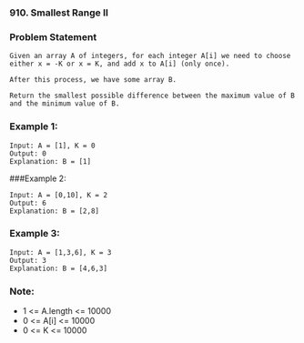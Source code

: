 ### 910. Smallest Range II


### Problem Statement
```
Given an array A of integers, for each integer A[i] we need to choose either x = -K or x = K, and add x to A[i] (only once).

After this process, we have some array B.

Return the smallest possible difference between the maximum value of B and the minimum value of B.
```
 

### Example 1:
```
Input: A = [1], K = 0
Output: 0
Explanation: B = [1]
```

###Example 2:
```
Input: A = [0,10], K = 2
Output: 6
Explanation: B = [2,8]
```

### Example 3:
```
Input: A = [1,3,6], K = 3
Output: 3
Explanation: B = [4,6,3]
```

### Note:

* 1 <= A.length <= 10000
* 0 <= A[i] <= 10000
* 0 <= K <= 10000